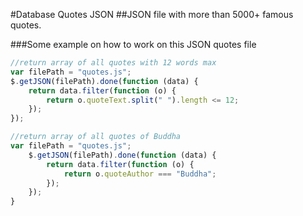 #Database Quotes JSON
##JSON file with more than 5000+ famous quotes.

###Some example on how to work on this JSON quotes file

```javascript
//return array of all quotes with 12 words max
var filePath = "quotes.js";
$.getJSON(filePath).done(function (data) {
	return data.filter(function (o) {
		return o.quoteText.split(" ").length <= 12;
	});
});

//return array of all quotes of Buddha
var filePath = "quotes.js";
	$.getJSON(filePath).done(function (data) {
		return data.filter(function (o) {
			return o.quoteAuthor === "Buddha";
		});
	});
}
```